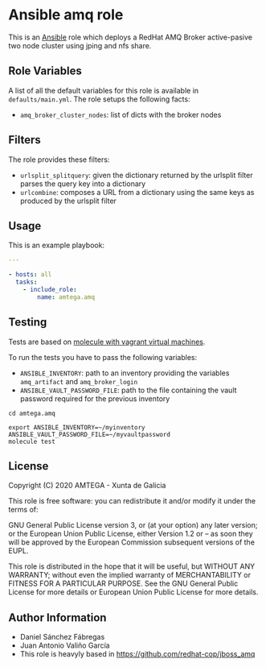 # Ansible amq role

This is an [Ansible](http://www.ansible.com) role which deploys a RedHat AMQ Broker active-pasive two node cluster using jping and nfs share.

## Role Variables

A list of all the default variables for this role is available in `defaults/main.yml`. The role setups the following facts:

- `amq_broker_cluster_nodes`: list of dicts with the broker nodes

## Filters

The role provides these filters:

- `urlsplit_splitquery`: given the dictionary returned by the urlsplit filter parses the query key into a dictionary
- `urlcombine`: composes a URL from a dictionary using the same keys as produced by the urlsplit filter

## Usage

This is an example playbook:

```yaml
---

- hosts: all
  tasks:
    - include_role:
        name: amtega.amq
```

## Testing

Tests are based on [molecule with vagrant virtual machines](https://molecule.readthedocs.io/en/latest/installation.html).

To run the tests you have to pass the following variables:

- `ANSIBLE_INVENTORY`: path to an inventory providing the variables `amq_artifact` and `amq_broker_login`
- `ANSIBLE_VAULT_PASSWORD_FILE`: path to the file containing the vault password required for the previous inventory

```shell
cd amtega.amq

export ANSIBLE_INVENTORY=~/myinventory ANSIBLE_VAULT_PASSWORD_FILE=~/myvaultpassword
molecule test
```

## License

Copyright (C) 2020 AMTEGA - Xunta de Galicia

This role is free software: you can redistribute it and/or modify it under the terms of:

GNU General Public License version 3, or (at your option) any later version; or the European Union Public License, either Version 1.2 or – as soon they will be approved by the European Commission ­subsequent versions of the EUPL.

This role is distributed in the hope that it will be useful, but WITHOUT ANY WARRANTY; without even the implied warranty of MERCHANTABILITY or FITNESS FOR A PARTICULAR PURPOSE.  See the GNU General Public License for more details or European Union Public License for more details.

## Author Information

- Daniel Sánchez Fábregas
- Juan Antonio Valiño García
- This role is heavyly based in https://github.com/redhat-cop/jboss_amq
